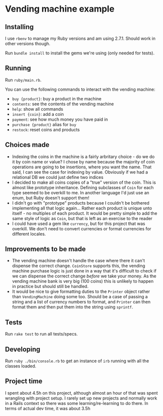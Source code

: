 # Vending machine example

## Installing
I use `rbenv` to manage my Ruby versions and am using 2.7.1. 
Should work in other versions though.

Run `bundle install` to install the gems we're using (only needed for tests).

## Running
Run `ruby/main.rb`.

You can use the following commands to interact with the vending machine:
- `buy {product}`: buy a product in the machine
- `contents`: see the contents of the vending machine
- `help`: show all commands
- `insert {coin}`: add a coin
- `payment`: see how much money you have paid in
- `purchase {product}` alias for `buy`
- `restock`: reset coins and products

## Choices made
- Indexing the coins in the machine is a fairly arbritary choice - do we do it by coin  name or value?
I chose by name because the majority of coin operations are going to be insertions, where you want the name.
That said, I can see the case for indexing by value.
Obviously if we had a relational DB we could just define two indices
- I decided to make all coins copies of a "true" version of the coin.
This is almost like prototype inheritance.
Defining subclasses of `Coin` for each type seemed to be overkill to me.
In another language I'd just use an enum, but Ruby doesn't support them!
- I didn't go with "prototype" products because I couldn't be bothered implementing all that logic again...
Rather each product is unique unto itself - no multiples of each product.
It would be pretty simple to add the same style of logic as `Coin`, but that is left
as an exercise to the reader
- I could have used a gem like `currency`, but for this project that was overkill.
We don't need to convert currencies or format currencies for different locales.

## Improvements to be made
- The vending machine doesn't handle the case where there it can't dispense the correct change.
`CoinStore` supports this, the vending machine purchase logic is just done in a way that it's 
difficult to check if we can dispense the correct change _before_ we take your money.
As the vending machine bank is very big (100 coins) this is unlikely to happen in practice
but should still be handled.
- It would be nice to give formatting duties to the `Printer` object rather than `VendingMachine`
doing some too. Should  be a case of passing a string and a list of currency numbers to format,
and `Printer`  can then format them and then put them into the string using `sprintf`.

## Tests
Run `rake test` to run all tests/specs.

## Developing
Run `ruby ./bin/console.rb` to get an instance of `irb` running with all the classes loaded.

## Project time
I spent about 4.5h on this project, although almost an hour of that was spent wrangling with
project setup.
I rarely set up new projects and normally work in a Rails context so there was some
learning/re-learning to do there. In terms of actual dev time, it was about 3.5h